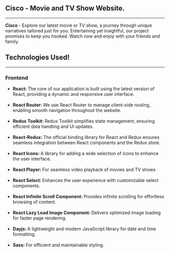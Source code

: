 <h2>Cisco - Movie and TV Show Website. </h2>
<hr>
<p> <b>Cisco </b> - Explore our latest movie or TV show, a journey through unique narratives tailored just for you. Entertaining yet insightful, our project promises to keep you hooked. Watch now and enjoy with your friends and family.</p>
<h2>  Technologies Used! </h2>
<hr>
<h3> Frontend </h3>
 <ul>
  <li>
   <b>React:</b> The core of our application is built using the latest version of React, providing a dynamic and responsive user interface.
  </li> <br>
 <li> <b> React Router: </b> We use React Router to manage client-side routing, enabling smooth navigation throughout the website.</li> <br>
  <li> <b>Redux Toolkit: </b> Redux Toolkit simplifies state management, ensuring efficient data handling and UI updates. </li><br>
  <li> <b>React-Redux: </b> The official binding library for React and Redux ensures seamless integration between React components and the Redux store. </li><br>
  <li> <b>React Icons: </b> A library for adding a wide selection of icons to enhance the user interface. </li><br>
  <li> <b>React Player: </b>For seamless video playback of movies and TV shows </li><br>
    <li> <b>React Select: </b> Enhances the user experience with customizable select components.</li><br>
    <li><b>React Infinite Scroll Component: </b> Provides infinite scrolling for effortless browsing of content. </li><br>
    <li> <b>React Lazy Load Image Component: </b> Delivers optimized image loading for faster page rendering. </li><br>
  <li> <b>Dayjs: </b> A lightweight and modern JavaScript library for date and time formatting. </li><br>
    <li> <b>Sass:  </b>For efficient and maintainable styling. </li><br>

  
 </ul>
